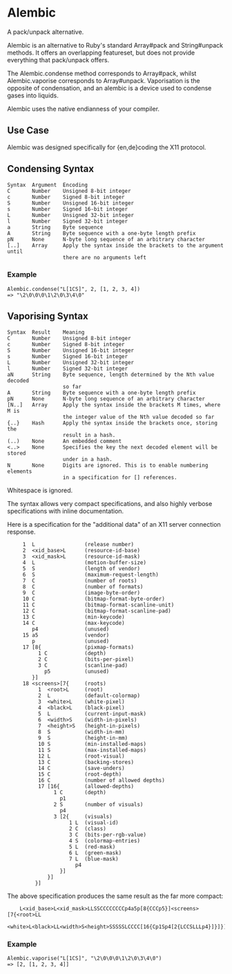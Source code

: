 # Alembic

A pack/unpack alternative.

Alembic is an alternative to Ruby's standard Array#pack and String#unpack
methods. It offers an overlapping featureset, but does not provide everything
that pack/unpack offers.

The Alembic.condense method corresponds to Array#pack, whilst Alembic.vaporise
corresponds to Array#unpack. Vaporisation is the opposite of condensation, and
an alembic is a device used to condense gases into liquids.

Alembic uses the native endianness of your compiler.

## Use Case

Alembic was designed specifically for {en,de}coding the X11 protocol.

## Condensing Syntax

    Syntax  Argument  Encoding
    C       Number    Unsigned 8-bit integer
    c       Number    Signed 8-bit integer
    S       Number    Unsigned 16-bit integer
    s       Number    Signed 16-bit integer
    L       Number    Unsigned 32-bit integer
    l       Number    Signed 32-bit integer
    a       String    Byte sequence
    A       String    Byte sequence with a one-byte length prefix
    pN      None      N-byte long sequence of an arbitrary character
    [..]    Array     Apply the syntax inside the brackets to the argument until
                      there are no arguments left

### Example
    
    Alembic.condense("L[1CS]", 2, [1, 2, 3, 4])
    => "\2\0\0\0\1\2\0\3\4\0"

## Vaporising Syntax
  
    Syntax  Result    Meaning
    C       Number    Unsigned 8-bit integer
    c       Number    Signed 8-bit integer
    S       Number    Unsigned 16-bit integer
    s       Number    Signed 16-bit integer
    L       Number    Unsigned 32-bit integer
    l       Number    Signed 32-bit integer
    aN      String    Byte sequence, length determined by the Nth value decoded
                      so far
    A       String    Byte sequence with a one-byte length prefix
    pN      None      N-byte long sequence of an arbitrary character
    [N..]   Array     Apply the syntax inside the brackets M times, where M is
                      the integer value of the Nth value decoded so far
    {..}    Hash      Apply the syntax inside the brackets once, storing the
                      result in a hash.
    (..)    None      An embedded comment
    <..>    None      Specifies the key the next decoded element will be stored
                      under in a hash.
    N       None      Digits are ignored. This is to enable numbering elements
                      in a specification for [] references.
  
  Whitespace is ignored.
  
  The syntax allows very compact specifications, and also highly verbose
  specifications with inline documentation.
  
  Here is a specification for the "additional data" of an X11 server connection
  response.
  
         1  L                (release number)
         2  <xid_base>L      (resource-id-base)
         3  <xid_mask>L      (resource-id-mask)
         4  L                (motion-buffer-size)
         5  S                (length of vendor)
         6  S                (maximum-request-length)
         7  C                (number of roots)
         8  C                (number of formats)
         9  C                (image-byte-order)
         10 C                (bitmap-format-byte-order)
         11 C                (bitmap-format-scanline-unit)
         12 C                (bitmap-format-scanline-pad)
         13 C                (min-keycode)
         14 C                (max-keycode)
            p4               (unused)
         15 a5               (vendor)
            p                (unused)
         17 [8{              (pixmap-formats)
              1 C            (depth)
              2 C            (bits-per-pixel)
              3 C            (scanline-pad)
                p5           (unused)
            }]
         18 <screens>[7{     (roots)
              1  <root>L     (root)
              2  L           (default-colormap)
              3  <white>L    (white-pixel)
              4  <black>L    (black-pixel)
              5  L           (current-input-mask)
              6  <width>S    (width-in-pixels)
              7  <height>S   (height-in-pixels)
              8  S           (width-in-mm)
              9  S           (height-in-mm)
              10 S           (min-installed-maps)
              11 S           (max-installed-maps)
              12 L           (root-visual)
              13 C           (backing-stores)
              14 C           (save-unders)
              15 C           (root-depth)
              16 C           (number of allowed depths)
              17 [16{        (allowed-depths)
                   1 C       (depth)
                     p1
                   2 S       (number of visuals)
                     p4
                   3 [2{     (visuals)
                        1 L  (visual-id)
                        2 C  (class)
                        3 C  (bits-per-rgb-value)
                        4 S  (colormap-entries)
                        5 L  (red-mask)
                        6 L  (green-mask)
                        7 L  (blue-mask)
                          p4
                     }]
                 }]
             }]

  The above specification produces the same result as the far more compact:
  
        L<xid_base>L<xid_mask>LLSSCCCCCCCCp4a5p[8{CCCp5}]<screens>[7{<root>LL
        <white>L<black>LL<width>S<height>SSSSSLCCCC[16{Cp1Sp4[2{LCCSLLLp4}]}]}]

### Example

    Alembic.vaporise("L[1CS]", "\2\0\0\0\1\2\0\3\4\0")
    => [2, [1, 2, 3, 4]]

